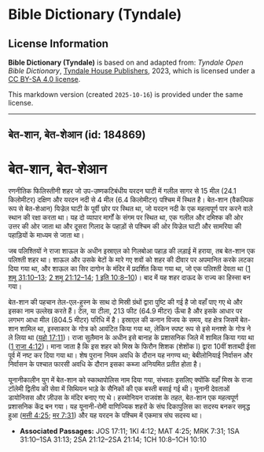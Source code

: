 # Bible Dictionary (Tyndale)

## License Information

**Bible Dictionary (Tyndale)** is based on and adapted from: _Tyndale Open Bible Dictionary_, [Tyndale House Publishers](https://tyndaleopenresources.com/), 2023, which is licensed under a [CC BY-SA 4.0 license](https://creativecommons.org/licenses/by-sa/4.0/legalcode.en).

This markdown version (created `2025-10-16`) is provided under the same license.



--------------------------------

## बेत-शान, बेत-शेआन (id: 184869)

बेत\-शान, बेत\-शेआन
===================

रणनीतिक फिलिस्तीनी शहर जो उप\-उष्णकटिबंधीय यरदन घाटी में गलील सागर से 15 मील (24\.1 किलोमीटर) दक्षिण और यरदन नदी से 4 मील (6\.4 किलोमीटर) पश्चिम में स्थित है। बेत\-शान (वैकल्पिक रूप से बेत\-शेआन) यिज्रेल घाटी के पूर्वी छोर पर स्थित था, जो यरदन नदी के एक महत्वपूर्ण पार करने वाले स्थान की रक्षा करता था। यह दो व्यापार मार्गों के संगम पर स्थित था, एक गलील और दमिश्क की ओर उत्तर की ओर जाता था और दूसरा गिलाद के पहाड़ों से पश्चिम की ओर यिज्रेल घाटी और सामरिया की पहाड़ियों के माध्यम से जाता था।

जब पलिश्तियों ने राजा शाऊल के अधीन इस्राएल को गिलबोआ पहाड़ की लड़ाई में हराया, तब बेत\-शान एक पलिश्ती शहर था। शाऊल और उसके बेटों के मारे गए शवों को शहर की दीवार पर अपमानित करके लटका दिया गया था, और शाऊल का सिर दागोन के मंदिर में प्रदर्शित किया गया था, जो एक पलिश्ती देवता था ([1 शमू 31:10–13](https://ref.ly/1Sam31:10-1Sam31:13); [2 शमू 21:12–14](https://ref.ly/2Sam21:12-2Sam21:14); [1 इति 10:8–10](https://ref.ly/1Chr10:8-1Chr10:10))। बाद में यह शहर दाऊद के राज्य का हिस्सा बन गया।

बेत\-शान की पहचान तेल\-एल\-हुस्न के साथ दो मिस्री ग्रंथों द्वारा पुष्टि की गई है जो वहाँ पाए गए थे और इसका नाम उल्लेख करते हैं। टेल, या टीला, 213 फीट (64\.9 मीटर) ऊँचा है और इसके आधार पर लगभग आधा मील (804\.5 मीटर) परिधि में है। इस्राएल की कनान विजय के समय, वह क्षेत्र जिसमें बेत\-शान शामिल था, इस्साकार के गोत्र को आवंटित किया गया था, लेकिन स्पष्ट रूप से इसे मनश्शे के गोत्र ने ले लिया था ([यहो 17:11](https://ref.ly/Josh17:11))। राजा सुलैमान के अधीन इसे बानाह के प्रशासनिक जिले में शामिल किया गया था ([1 राजा 4:12](https://ref.ly/1Kgs4:12))। माना जाता है कि इस शहर को मिस्र के फिरौन शिशक (शेशोंक I) द्वारा 10वीं शताब्दी ईसा पूर्व में नष्ट कर दिया गया था। शेष पुराना नियम अवधि के दौरान यह नगण्य था; बेबीलोनियाई निर्वासन और निर्वासन के पश्चात फारसी अवधि के दौरान इसका कब्जा अनियमित प्रतीत होता है। 

यूनानीकालीन युग में बेत\-शान को स्काथापोलिस नाम दिया गया, संभवतः इसलिए क्योंकि वहाँ मिस्र के राजा टॉलेमी द्वितीय की सेवा में सिथियन भाड़े के सैनिकों की एक बस्ती बसाई गई थी। यूनानी देवताओं डायोनिसस और ज़ीउस के मंदिर बनाए गए थे। हस्मोनियन राजवंश के तहत, बेत\-शान एक महत्वपूर्ण प्रशासनिक केंद्र बन गया। यह यूनानी\-रोमी वाणिज्यिक शहरों के संघ दिकापुलिस का सदस्य बनकर समृद्ध हुआ ([मत्ती 4:25](https://ref.ly/Matt4:25); [मर 7:31](https://ref.ly/Mark7:31)) और यह यरदन के पश्चिम में एकमात्र संघ सदस्य था।

* **Associated Passages:** JOS 17:11; 1KI 4:12; MAT 4:25; MRK 7:31; 1SA 31:10–1SA 31:13; 2SA 21:12–2SA 21:14; 1CH 10:8–1CH 10:10

